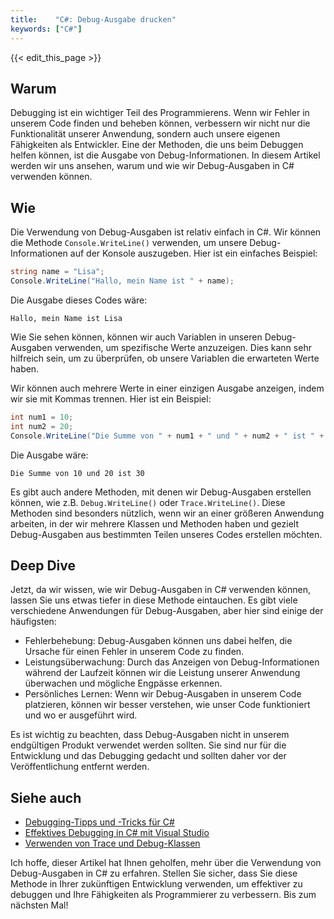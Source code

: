 ```yaml
---
title:    "C#: Debug-Ausgabe drucken"
keywords: ["C#"]
---
```


{{< edit_this_page >}}

## Warum

Debugging ist ein wichtiger Teil des Programmierens. Wenn wir Fehler in unserem Code finden und beheben können, verbessern wir nicht nur die Funktionalität unserer Anwendung, sondern auch unsere eigenen Fähigkeiten als Entwickler. Eine der Methoden, die uns beim Debuggen helfen können, ist die Ausgabe von Debug-Informationen. In diesem Artikel werden wir uns ansehen, warum und wie wir Debug-Ausgaben in C# verwenden können.

## Wie

Die Verwendung von Debug-Ausgaben ist relativ einfach in C#. Wir können die Methode `Console.WriteLine()` verwenden, um unsere Debug-Informationen auf der Konsole auszugeben. Hier ist ein einfaches Beispiel:

```C#
string name = "Lisa";
Console.WriteLine("Hallo, mein Name ist " + name);
```

Die Ausgabe dieses Codes wäre:

```
Hallo, mein Name ist Lisa
```

Wie Sie sehen können, können wir auch Variablen in unseren Debug-Ausgaben verwenden, um spezifische Werte anzuzeigen. Dies kann sehr hilfreich sein, um zu überprüfen, ob unsere Variablen die erwarteten Werte haben.

Wir können auch mehrere Werte in einer einzigen Ausgabe anzeigen, indem wir sie mit Kommas trennen. Hier ist ein Beispiel:

```C#
int num1 = 10;
int num2 = 20;
Console.WriteLine("Die Summe von " + num1 + " und " + num2 + " ist " + (num1 + num2));
```

Die Ausgabe wäre:

```
Die Summe von 10 und 20 ist 30
```

Es gibt auch andere Methoden, mit denen wir Debug-Ausgaben erstellen können, wie z.B. `Debug.WriteLine()` oder `Trace.WriteLine()`. Diese Methoden sind besonders nützlich, wenn wir an einer größeren Anwendung arbeiten, in der wir mehrere Klassen und Methoden haben und gezielt Debug-Ausgaben aus bestimmten Teilen unseres Codes erstellen möchten.

## Deep Dive

Jetzt, da wir wissen, wie wir Debug-Ausgaben in C# verwenden können, lassen Sie uns etwas tiefer in diese Methode eintauchen. Es gibt viele verschiedene Anwendungen für Debug-Ausgaben, aber hier sind einige der häufigsten:

- Fehlerbehebung: Debug-Ausgaben können uns dabei helfen, die Ursache für einen Fehler in unserem Code zu finden.
- Leistungsüberwachung: Durch das Anzeigen von Debug-Informationen während der Laufzeit können wir die Leistung unserer Anwendung überwachen und mögliche Engpässe erkennen.
- Persönliches Lernen: Wenn wir Debug-Ausgaben in unserem Code platzieren, können wir besser verstehen, wie unser Code funktioniert und wo er ausgeführt wird.

Es ist wichtig zu beachten, dass Debug-Ausgaben nicht in unserem endgültigen Produkt verwendet werden sollten. Sie sind nur für die Entwicklung und das Debugging gedacht und sollten daher vor der Veröffentlichung entfernt werden.

## Siehe auch

- [Debugging-Tipps und -Tricks für C#](https://www.c-sharpcorner.com/article/debugging-tips-and-tricks-in-c-sharp/)
- [Effektives Debugging in C# mit Visual Studio](https://docs.microsoft.com/en-us/visualstudio/debugger/debugging-in-visual-studio?view=vs-2019)
- [Verwenden von Trace und Debug-Klassen](https://docs.microsoft.com/en-us/dotnet/api/system.diagnostics.debug?view=netframework-4.7.2)

Ich hoffe, dieser Artikel hat Ihnen geholfen, mehr über die Verwendung von Debug-Ausgaben in C# zu erfahren. Stellen Sie sicher, dass Sie diese Methode in Ihrer zukünftigen Entwicklung verwenden, um effektiver zu debuggen und Ihre Fähigkeiten als Programmierer zu verbessern. Bis zum nächsten Mal!